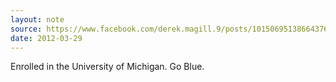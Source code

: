 ```yaml
---
layout: note
source: https://www.facebook.com/derek.magill.9/posts/10150695138664376
date: 2012-03-29
---
```


Enrolled in the University of Michigan. Go Blue.
